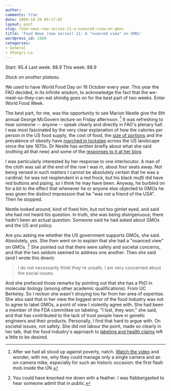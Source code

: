 ```yaml
---
author:
comments: true
date: 2009-10-20 09:17:07
layout: post
slug: food-news-new-series-11-a-nuanced-view-on-gmos
title: 'Food News (new series) 11: A "nuanced view" on GMOs'
wordpress_id: 1689
categories:
- General
- Shangri-La
---
```


Start: 95.4 Last week: 88.9 This week: 88.9

_Stuck on another plateau._

We used to have World Food Day on 16 October every year. This year the FAO decided, in its infinite wisdom, to acknowledge the fact that the we-meet-so-they-can-eat shindig goes on for the best part of two weeks. Enter World Food Week.

The best part, for me, was the opportunity to see Marion Nestle give the 6th annual George McGovern lecture on Friday afternoon. [^fn1] It was refreshing to hear someone -- anyone -- speak clearly and directly in FAO's plenary hall. I was most fascinated by the very clear explanation of how the calories per person in the US food supply, the cost of food, the [size of portions](http://www.ajph.org/cgi/content/abstract/92/2/246) and the prevalence of obesity have [marched in lockstep](http://www.adajournal.org/article/PIIS0002822302000111/fulltext) across the US landscape since the late 1970s. Dr Nestle has written briefly about what she said (nothing all that new) and some of the [responses to it at her blog](http://www.foodpolitics.com/2009/10/pushback-on-alternative-agriculture/).

I was particularly interested by her response to one interlocutor. A man of the cloth was sat at the end of the row I was in, about four seats away. Not being versed in such matters I cannot be absolutely certain that he was a cardinal; he was not resplendent in a red frock, but his black _mufti_ did have red buttons and piping, so I think he may have been. Anyway, he burbled on for a bit to the effect that whenever he or anyone else objected to GMOs he was given the distinct impression that he "was not a friend of the USA". Then he stopped.

Nestle looked around, kind of fixed him, but not too gimlet eyed, and said she had not heard his question. In truth, she was being disingenuous; there hadn't been an actual question. Someone said he had asked about GMOs and the US and policy.

Are you asking me whether the US government supports GMOs, she said. Absolutely, yes. She then went on to explain that she had a "nuanced view" on GMOs. [^fn2] She pointed out that there were safety and societal concerns, and that the two seldom seemed to address one another. Then she said (and I wrote this down):

> I do not necessarily think they're unsafe. I am very concerned about the social issues.

And she prefaced those remarks by pointing out that she has a PhD in molecular biology (among other academic qualifications). From UC Berkeley. So I reckon she wasn't straying too far from her area of expertise. She also said that in her view the biggest error of the food industry was not to agree to label GMOs, a point of view I violently agree with. She had been a member of the FDA committee on labeling. "I lost, they won," she said, and that has contributed to the lack of trust people have in genetic engineers and their products. Personally, I find that hard to argue with. On societal issues, not safety. She did not labour the point, made so clearly in her talk, that the food industry's approach to [labeling and health claims](http://www.foodpolitics.com/2009/09/update-on-not-so-smart-choice-labels/) left a little to be desired.

[^fn1]: After we had all stood up against poverty, natch. [Watch the video](http://www.youtube.com/watch?v=9_GAJcqe5IA) and wonder, with me, why they could manage only a single camera and an on-camera mike, especially for such an historic occasion: the first flash mob inside the UN. 

[^fn2]: You could have knocked me down with a feather. I was flabbergasted to hear someone admit that in public. 
